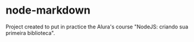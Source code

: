 # node-markdown
Project created to put in practice the Alura's course "NodeJS: criando sua primeira biblioteca".
